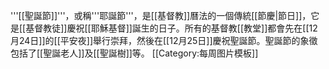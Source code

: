 '''[[聖誕節]]'''，或稱'''耶誕節'''，是[[基督教]]曆法的一個傳統[[節慶|節日]]，它是[[基督教徒]]慶祝[[耶穌基督]]誕生的日子。所有的基督教[[教堂]]都會先在[[12月24日]]的[[平安夜]]舉行崇拜，然後在[[12月25日]]慶祝聖誕節。聖誕節的象徵包括了[[聖誕老人]]及[[聖誕樹]]等。
<noinclude>[[Category:每周图片模板]]</noinclude>